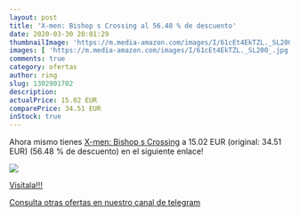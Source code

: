```yaml
---
layout: post
title: 'X-men: Bishop s Crossing al 56.48 % de descuento'
date: 2020-03-30 20:01:29
thumbnailImage: 'https://m.media-amazon.com/images/I/61cEt4EkTZL._SL200_.jpg'
images: [ 'https://m.media-amazon.com/images/I/61cEt4EkTZL._SL200_.jpg' ]
comments: true
category: ofertas
author: ring
slug: 1302901702
description:
actualPrice: 15.02 EUR
comparePrice: 34.51 EUR
inStock: true
---
```


Ahora mismo tienes [X-men: Bishop s Crossing](https://www.amazon.com/dp/1302901702/?tag=redken08-20) a 15.02 EUR (original: 34.51 EUR) (56.48 %  de descuento) en el siguiente enlace!

[![](https://m.media-amazon.com/images/I/61cEt4EkTZL._SL200_.jpg)](https://www.amazon.com/dp/1302901702/?tag=redken08-20)

[Visítala!!!](https://www.amazon.com/dp/1302901702/?tag=redken08-20)

[Consulta otras ofertas en nuestro canal de telegram](https://t.me/s/ofertas25)
